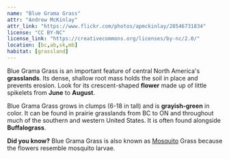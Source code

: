 ```yaml
---
name: "Blue Grama Grass"
attr: "Andrew McKinlay"
attr_link: "https://www.flickr.com/photos/apmckinlay/28546731834"
license: "CC BY-NC"
license_link: "https://creativecommons.org/licenses/by-nc/2.0/"
location: [bc,ab,sk,mb]
habitat: [grassland]
---
```

Blue Grama Grass is an important feature of central North America's **grasslands**. Its dense, shallow root mass holds the soil in place and prevents erosion. Look for its crescent-shaped **flower** made up of little spikelets from **June** to **August**.

Blue Grama Grass grows in clumps (6-18 in tall) and is **grayish-green** in color. It can be found in prairie grasslands from BC to ON and throughout much of the southern and western United States. It is often found alongside **Buffalograss**.

**Did you know?** Blue Grama Grass is also known as [Mosquito](/insects/mosquito) Grass because the flowers resemble mosquito larvae.
